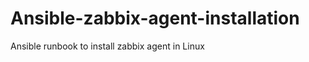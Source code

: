 Ansible-zabbix-agent-installation
=================================

Ansible runbook to install zabbix agent in Linux
